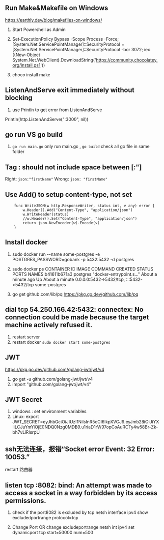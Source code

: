 ## Run Make&Makefile on Windows

<https://earthly.dev/blog/makefiles-on-windows/>

1. Start Powershell as Admin

2. Set-ExecutionPolicy Bypass -Scope Process -Force; [System.Net.ServicePointManager]::SecurityProtocol = [System.Net.ServicePointManager]::SecurityProtocol -bor 3072; iex ((New-Object System.Net.WebClient).DownloadString('https://community.chocolatey.org/install.ps1'))

3. choco install make

## ListenAndServe exit immediately without blocking

1. use Println to get error from ListenAndServe

Println(http.ListenAndServe(":3000", nil))

## go run VS go build

1. `go run main.go` only run main.go , `go build` check all go file in same folder

## Tag : should not include space between  [:"]

   Right:  `json:"firstName"`
   Wrong:  `json: "firstName"`

## Use Add() to setup content-type, not set

        func WriteJSON(w http.ResponseWriter, status int, v any) error {
            w.Header().Add("Content-Type", "application/json")
            w.WriteHeader(status)
            //w.Header().Set("Content-Type", "application/json")
            return json.NewEncoder(w).Encode(v)
        }

## Install docker

1. sudo  docker run --name some-postgres -e POSTGRES_PASSWORD=gobank -p 5432:5432 -d postgres

2. sudo docker ps
 CONTAINER ID   IMAGE      COMMAND                  CREATED              STATUS              PORTS                                       NAMES
b41611b671a3   postgres   "docker-entrypoint.s…"   About a minute ago   Up About a minute   0.0.0.0:5432->5432/tcp, :::5432->5432/tcp   some-postgres

3. go get github.com/lib/pq
https://pkg.go.dev/github.com/lib/pq

## dial tcp 54.250.166.42:5432: connectex: No connection could be made because the target machine actively refused it.

1. restart server
2. restart docker
    `sudo docker start some-postgres`

## JWT

https://pkg.go.dev/github.com/golang-jwt/jwt/v4

1. go get -u github.com/golang-jwt/jwt/v4
2. import "github.com/golang-jwt/jwt/v4"

## JWT Secret
1. windows : set environment variables
2. Linux: export JWT_SECRET=eyJhbGciOiJIUzI1NiIsInR5cCI6IkpXVCJ9.eyJmb28iOiJiYXIiLCJuYmYiOjE0NDQ0Nzg0MDB9.u1riaD1rW97opCoAuRCTy4w58Br-Zk-bh7vLiRIsrpU


## ssh无法连接，报错“Socket error Event: 32 Error: 10053.”

restart 路由器

## listen tcp :8082: bind: An attempt was made to access a socket in a way forbidden by its access permissions.
1. check if the port8082 is excluded by tcp
    netsh interface ipv4 show excludedportrange protocol=tcp

2. Change Port OR change excludeportrange
    netsh int ipv4 set dynamicport tcp start=50000 num=500